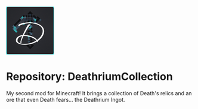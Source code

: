 ![Deathrium Collection Logo](https://github.com/antth-Luca/ModDeathriumCollection/blob/main/neoforge-project/DeathriumCollection/src/main/resources/logo.png)

# Repository: DeathriumCollection
 
My second mod for Minecraft! It brings a collection of Death's relics and an ore that even Death fears... the Deathrium Ingot.
